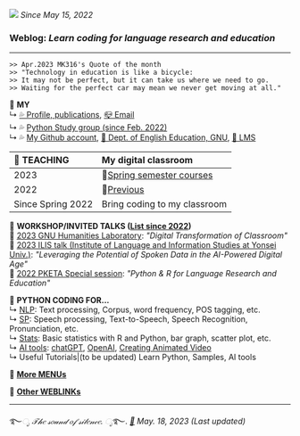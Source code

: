 ![](https://komarev.com/ghpvc/?username=MK316&color=blueviolet&label=VISIT+count) _Since May 15, 2022_  

### Weblog: _Learn coding for language research and education_  
--- 
~~~
>> Apr.2023 MK316's Quote of the month
>> "Technology in education is like a bicycle:
>> It may not be perfect, but it can take us where we need to go. 
>> Waiting for the perfect car may mean we never get moving at all."
~~~


🌱 **MY**   
↳ [💦 Profile, publications](https://github.com/MK316/MK316.github.io/blob/main/res/profile.md), [📪 Email](mailto:MK3one6@gmail.com)   
↳ 💦 [Python Study group (since Feb. 2022)](https://github.com/MK316/MK316.github.io/blob/main/study.md)  
↳ 💦 [My Github account](github.com/MK316), [🏢 Dept. of English Education, GNU](https://englishedu.gnu.ac.kr), [🎋 LMS](https://rec.ac.kr/gnu)    

 
  
|🌱 **TEACHING**| **My digital classroom**|
|:--|:--|
|2023|📗[Spring semester courses](https://github.com/MK316/Spring2023/blob/main/README.md)|
|2022|📗[Previous](/res/teaching.md)|
|Since Spring 2022|Bring coding to my classroom|

🌱 **WORKSHOP/INVITED TALKS ([List since 2022](https://github.com/MK316/workshops/blob/main/README.md))**   
🚥 [2023 GNU Humanities Laboratory](https://github.com/MK316/workshops/blob/main/20230512_GNU/README.md): _"Digital Transformation of Classroom"_
🚥 [2023 ILIS talk (Institute of Language and Information Studies at Yonsei Univ.)](https://github.com/MK316/workshops/blob/main/20230126_yonsei/index.md): _"Leveraging the Potential of Spoken Data in the AI-Powered Digital Age"_    
🚥 [2022 PKETA Special session](https://github.com/MK316/pketa22/blob/main/README.md): _"Python & R for Language Research and Education"_   

 
🌱 **PYTHON CODING FOR...**   
↳  [NLP](/res/nlp_tools.md): Text processing, Corpus, word frequency, POS tagging, etc.    
↳  [SP](/res/sp_tools.md): Speech processing, Text-to-Speech, Speech Recognition, Pronunciation, etc.    
↳  [Stats](/res/stats1.md): Basic statistics with R and Python, bar graph, scatter plot, etc.   
↳  [AI tools](https://github.com/MK316/OpenAI): [chatGPT](https://chat.openai.com/chat), [OpenAI](https://openai.com/), [Creating Animated Video](https://github.com/MK316/Spring2023/blob/main/Animated_Video_with_AI.ipynb)  
↳  Useful Tutorials|(to be updated) Learn Python, Samples, AI tools  

🍃 [**More MENUs**](https://github.com/MK316/MK316.github.io/blob/main/moremenu.md)   

🍃 [**Other WEBLINKs**](https://github.com/MK316/MK316.github.io/blob/main/otherlinks.md)  


---
   ࿐*ೃ 𝒯𝒽𝑒 𝓈𝑜𝓊𝓃𝒹 𝑜𝒻 𝓈𝒾𝓁𝑒𝓃𝒸𝑒. ೃ*࿐. 
_[💜](https://docs.google.com/forms/d/e/1FAIpQLSeTmolFd5BOzo1ZOCxowCBzV9copnE4W9kschPYzbKmpDeTJA/viewform?usp=sf_link) May. 18, 2023 (Last updated)_   
